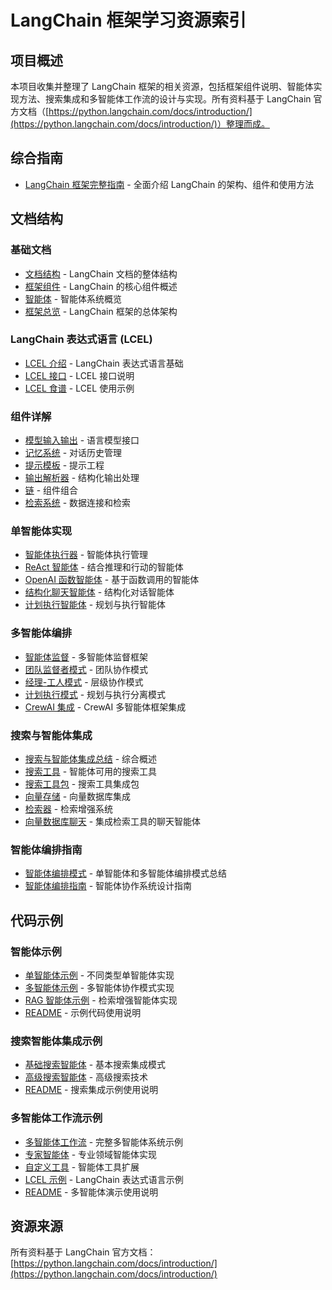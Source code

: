 # LangChain 框架学习资源索引

## 项目概述

本项目收集并整理了 LangChain 框架的相关资源，包括框架组件说明、智能体实现方法、搜索集成和多智能体工作流的设计与实现。所有资料基于 LangChain 官方文档（[https://python.langchain.com/docs/introduction/](https://python.langchain.com/docs/introduction/)）整理而成。

## 综合指南

- [LangChain 框架完整指南](langchain_complete_guide.md) - 全面介绍 LangChain 的架构、组件和使用方法

## 文档结构

### 基础文档

- [文档结构](../docs/document_structure.md) - LangChain 文档的整体结构
- [框架组件](../docs/components.md) - LangChain 的核心组件概述
- [智能体](../docs/agents.md) - 智能体系统概览
- [框架总览](../docs/overview.md) - LangChain 框架的总体架构

### LangChain 表达式语言 (LCEL)

- [LCEL 介绍](../docs/lcel_intro.md) - LangChain 表达式语言基础
- [LCEL 接口](../docs/lcel_interface.md) - LCEL 接口说明
- [LCEL 食谱](../docs/lcel_cookbook.md) - LCEL 使用示例

### 组件详解

- [模型输入输出](../docs/components/model_io.md) - 语言模型接口
- [记忆系统](../docs/components/memory.md) - 对话历史管理
- [提示模板](../docs/components/prompt_templates.md) - 提示工程
- [输出解析器](../docs/components/output_parsers.md) - 结构化输出处理
- [链](../docs/components/chains.md) - 组件组合
- [检索系统](../docs/components/retrieval.md) - 数据连接和检索

### 单智能体实现

- [智能体执行器](../docs/single_agent/agent_executor.md) - 智能体执行管理
- [ReAct 智能体](../docs/single_agent/react_agent.md) - 结合推理和行动的智能体
- [OpenAI 函数智能体](../docs/single_agent/openai_functions.md) - 基于函数调用的智能体
- [结构化聊天智能体](../docs/single_agent/structured_chat.md) - 结构化对话智能体
- [计划执行智能体](../docs/single_agent/plan_execute.md) - 规划与执行智能体

### 多智能体编排

- [智能体监督](../docs/multi_agent/agent_supervision.md) - 多智能体监督框架
- [团队监督者模式](../docs/multi_agent/team_supervisor.md) - 团队协作模式
- [经理-工人模式](../docs/multi_agent/manager_worker.md) - 层级协作模式
- [计划执行模式](../docs/multi_agent/plan_executor.md) - 规划与执行分离模式
- [CrewAI 集成](../docs/multi_agent/crewai_integration.md) - CrewAI 多智能体框架集成

### 搜索与智能体集成

- [搜索与智能体集成总结](../docs/search_agent_integration/search_agent_summary.md) - 综合概述
- [搜索工具](../docs/search_agent_integration/search_tools.md) - 智能体可用的搜索工具
- [搜索工具包](../docs/search_agent_integration/search_toolkit.md) - 搜索工具集成包
- [向量存储](../docs/search_agent_integration/vector_stores.md) - 向量数据库集成
- [检索器](../docs/search_agent_integration/retrievers.md) - 检索增强系统
- [向量数据库聊天](../docs/search_agent_integration/agent_with_retrieval_tool.md) - 集成检索工具的聊天智能体

### 智能体编排指南

- [智能体编排模式](../docs/agent_patterns_summary.md) - 单智能体和多智能体编排模式总结
- [智能体编排指南](../docs/agent_orchestration_guide.md) - 智能体协作系统设计指南

## 代码示例

### 智能体示例

- [单智能体示例](../code_examples/agent_examples/single_agent_example.py) - 不同类型单智能体实现
- [多智能体示例](../code_examples/agent_examples/multi_agent_example.py) - 多智能体协作模式实现
- [RAG 智能体示例](../code_examples/agent_examples/rag_agent_example.py) - 检索增强智能体实现
- [README](../code_examples/agent_examples/README.md) - 示例代码使用说明

### 搜索智能体集成示例

- [基础搜索智能体](../code_examples/search_agent_integration/basic_search_agent.py) - 基本搜索集成模式
- [高级搜索智能体](../code_examples/search_agent_integration/advanced_search_agent.py) - 高级搜索技术
- [README](../code_examples/search_agent_integration/README.md) - 搜索集成示例使用说明

### 多智能体工作流示例

- [多智能体工作流](../code_examples/multi_agent_demo/multi_agent_workflow.py) - 完整多智能体系统示例
- [专家智能体](../code_examples/multi_agent_demo/agents/specialist_agents.py) - 专业领域智能体实现
- [自定义工具](../code_examples/multi_agent_demo/tools/custom_tools.py) - 智能体工具扩展
- [LCEL 示例](../code_examples/multi_agent_demo/lcel_example.py) - LangChain 表达式语言示例
- [README](../code_examples/multi_agent_demo/README.md) - 多智能体演示使用说明

## 资源来源

所有资料基于 LangChain 官方文档：[https://python.langchain.com/docs/introduction/](https://python.langchain.com/docs/introduction/)
